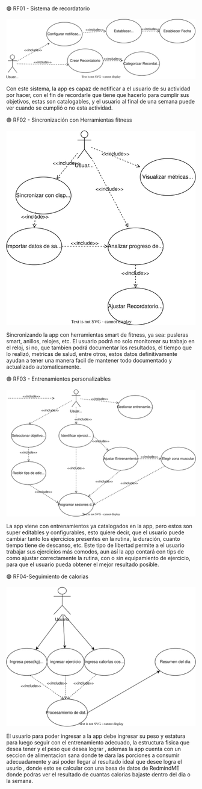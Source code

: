 🟣 RF01 - Sistema de recordatorio

![Recordatorio](diagrams/usecases/UGD-Reminder.svg)

Con este sistema, la app es capaz de notificar a el usuario de su actividad por hacer, con el fin de recordarle que tiene que hacerlo para cumplir sus objetivos, estas son catalogables, y el usuario al final de una semana puede ver cuando se cumplió o no esta actividad.

🟣 RF02 - Sincronización con Herramientas fitness

![FitSincronización](diagrams/usecases/UGD-Sincronizacion_Fitness.svg)

Sincronizando la app con herramientas smart de fitness, ya sea: pusleras smart, anillos, relojes, etc. El usuario podrá no solo monitorear su trabajo en el reloj, si no, que tambien podrá documentar los resultados, el tiempo que lo realizó, metricas de salud, entre otros, estos datos definitivamente ayudan a tener una manera facil de mantener todo documentado y actualizado automaticamente.


🟣 RF03 - Entrenamientos personalizables

![TrainingPersonalizable](diagrams/usecases/UGD-03TrainingPersonalizable.svg)

La app viene con entrenamientos ya catalogados en la app, pero estos son super editables y configurables, esto quiere decir, que el usuario puede cambiar tanto los ejercicios presentes en la rutina, la duración, cuanto tiempo tiene de descanso, etc. 
Este tipo de libertad permite a el usuario trabajar sus ejercicios más comodos, aun así la app contará con tips de como ajustar correctamente la rutina, con o sin equipamiento de ejercicio, para que el usuario pueda obtener el mejor resultado posible.

🟣 RF04-Seguimiento de calorias

![SeguimientoCalorias](diagrams/usecases/UGC-RF2SeguimientoDeCalorias.svg)

El usuario para poder ingresar a la app debe ingresar su peso y estatura para luego seguir con el entrenamiento adecuado, la estructura fisica que desea tener y el peso que desea lograr , ademas la app cuenta con un seccion de alimentacion sana donde te dara las porciones a consumir adecuadamente y asi poder llegar al resultado ideal que desee logra el usurio , donde esto se calcular con una basa de datos de
RedmindME donde podras ver el resultado de cuantas calorias bajaste dentro del dia o la semana.
